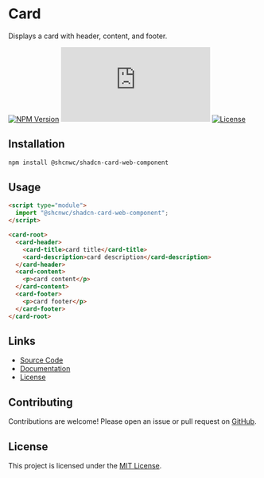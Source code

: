 # Card

Displays a card with header, content, and footer.

[![NPM Version](https://img.shields.io/npm/v/@shcnwc/shadcn-card-web-component.svg)](https://www.npmjs.com/package/@shcnwc/shadcn-card-web-component)
[![Package Size](https://img.badgesize.io/https://unpkg.com/@shcnwc/shadcn-card-web-component/index.js?compression=gzip)](https://www.npmjs.com/package/@shcnwc/shadcn-card-web-component)
[![License](https://img.shields.io/npm/l/@shcnwc/shadcn-card-web-component.svg)](https://github.com/shcnwc/shadcn-web-components/blob/main/LICENSE)


## Installation

```bash
npm install @shcnwc/shadcn-card-web-component
```

## Usage

```html
<script type="module">
  import "@shcnwc/shadcn-card-web-component";
</script>

<card-root>
  <card-header>
    <card-title>card title</card-title>
    <card-description>card description</card-description>
  </card-header>
  <card-content>
    <p>card content</p>
  </card-content>
  <card-footer>
    <p>card footer</p>
  </card-footer>
</card-root>
```

## Links

- [Source Code](https://github.com/shcnwc/shadcn-web-components/tree/main/dist/card)
- [Documentation](https://github.com/shcnwc/shadcn-web-components)
- [License](https://github.com/shcnwc/shadcn-web-components/blob/main/LICENSE)

## Contributing

Contributions are welcome! Please open an issue or pull request on [GitHub](https://github.com/shcnwc/shadcn-web-components).

## License

This project is licensed under the [MIT License](https://github.com/shcnwc/shadcn-web-components/blob/main/LICENSE).
